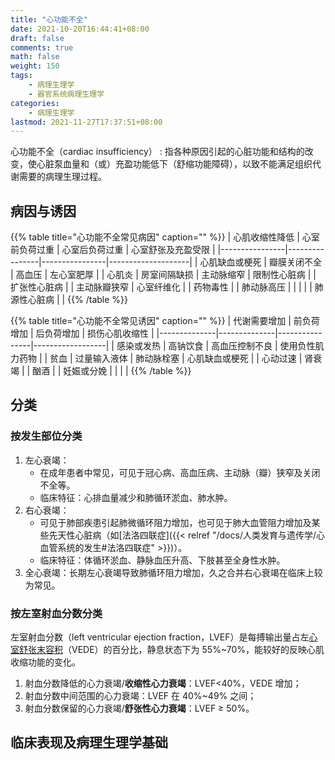 ```yaml
---
title: "心功能不全"
date: 2021-10-20T16:44:41+08:00
draft: false
comments: true
math: false
weight: 150
tags:
    - 病理生理学
    - 器官系统病理生理学
categories:
    - 病理生理学
lastmod: 2021-11-27T17:37:51+08:00
---
```


心功能不全（cardiac insufficiency）
: 指各种原因引起的心脏功能和结构的改变，使心脏泵血量和（或）充盈功能低下（舒缩功能障碍），以致不能满足组织代谢需要的病理生理过程。

<!--more-->

## 病因与诱因

{{% table title="心功能不全常见病因" caption="" %}}
| 心肌收缩性降低 | 心室前负荷过重 | 心室后负荷过重 | 心室舒张及充盈受限 |
|----------------|----------------|----------------|--------------------|
| 心肌缺血或梗死 | 瓣膜关闭不全   | 高血压         | 左心室肥厚         |
| 心肌炎         | 房室间隔缺损   | 主动脉缩窄     | 限制性心脏病       |
| 扩张性心脏病   |                | 主动脉瓣狭窄   | 心室纤维化         |
| 药物毒性       |                | 肺动脉高压     |                    |
|                |                | 肺源性心脏病   |                    |
{{% /table %}}

{{% table title="心功能不全常见诱因" caption="" %}}
| 代谢需要增加 | 前负荷增加   | 后负荷增加     | 损伤心肌收缩性   |
|--------------|--------------|----------------|------------------|
| 感染或发热   | 高钠饮食     | 高血压控制不良 | 使用负性肌力药物 |
| 贫血         | 过量输入液体 | 肺动脉栓塞     | 心肌缺血或梗死   |
| 心动过速     | 肾衰竭       |                | 酗酒             |
| 妊娠或分娩   |              |                |                  |
{{% /table %}}

## 分类

### 按发生部位分类

1. 左心衰竭：
    - 在成年患者中常见，可见于冠心病、高血压病、主动脉（瓣）狭窄及关闭不全等。
    - 临床特征：心排血量减少和肺循环淤血、肺水肿。
2. 右心衰竭：
    - 可见于肺部疾患引起肺微循环阻力增加，也可见于肺大血管阻力增加及某些先天性心脏病（如[法洛四联症]({{< relref "/docs/人类发育与遗传学/心血管系统的发生#法洛四联症" >}})）。
    - 临床特征：体循环淤血、静脉血压升高、下肢甚至全身性水肿。
3. 全心衰竭：长期左心衰竭导致肺循环阻力增加，久之合并右心衰竭在临床上较为常见。

### 按左室射血分数分类

左室射血分数（left ventricular ejection fraction，LVEF）是每搏输出量占左<ins>心室舒张末容积</ins>（VEDE）的百分比，静息状态下为 55%\~70%，能较好的反映心肌收缩功能的变化。

1. 射血分数降低的心力衰竭/**收缩性心力衰竭**：LVEF<40%，VEDE 增加；
2. 射血分数中间范围的心力衰竭：LVEF 在 40%\~49% 之间；
3. 射血分数保留的心力衰竭/**舒张性心力衰竭**：LVEF ≥ 50%。

## 临床表现及病理生理学基础

<!-- 呼吸困难做完后考虑放到 肺功能不全 -->
